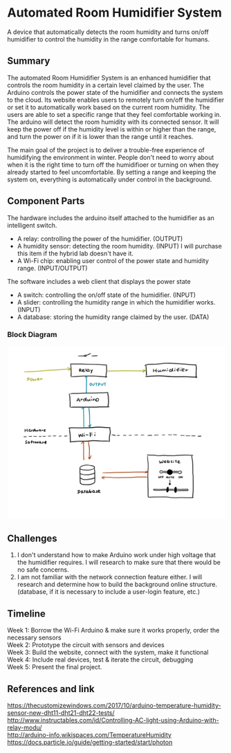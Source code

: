 # Automated Room Humidifier System

A device that automatically detects the room humidity and turns on/off humidifier to control the humidity in the range comfortable for humans. 


## Summary

The automated Room Humidifier System is an enhanced humidifier that controls the room humidity in a certain level claimed by the user. The Arduino controls the power state of the humidifier and connects the system to the cloud. Its website enables users to remotely turn on/off the humidifier or set it to automatically work based on the current room humidity. The users are able to set a specific range that they feel comfortable working in. The arduino will detect the room humidity with its connected sensor. It will keep the power off if the humidity level is within or higher than the range, and turn the power on if it is lower than the range until it reaches. 

The main goal of the project is to deliver a trouble-free experience of humidifying the environment in winter. People don't need to worry about when it is the right time to turn off the humidifioer or turning on when they already started to feel uncomfortable. By setting a range and keeping the system on, everything is automatically under control in the background. 


## Component Parts

The hardware includes the arduino itself attached to the humidifier as an intelligent switch.

- A relay: controlling the power of the humidifier. (OUTPUT)
- A humidity sensor: detecting the room humidity. (INPUT) I will purchase this item if the hybrid lab doesn't have it.
- A Wi-Fi chip: enabling user control of the power state and humidity range. (INPUT/OUTPUT)

The software includes a web client that displays the power state 

- A switch: controlling the on/off state of the humidifier. (INPUT)
- A slider: controlling the humidity range in which the humidifier works. (INPUT)
- A database: storing the humidity range claimed by the user. (DATA)

### Block Diagram

![alt text](https://github.com/Spidmax/Final-Project/blob/master/Diagram.jpeg)

## Challenges
1. I don't understand how to make Arduino work under high voltage that the humidifier requires. I will research to make sure that there would be no safe concerns.
2. I am not familiar with the network connection feature either. I will research and determine how to build the background online structure. (database, if it is necessary to include a user-login feature, etc.)


## Timeline

Week 1: Borrow the Wi-Fi Arduino & make sure it works properly, order the necessary sensors <br/>
Week 2: Prototype the circuit with sensors and devices <br/>
Week 3: Build the website, connect with the system, make it functional <br/>
Week 4: Include real devices, test & iterate the circuit, debugging <br/>
Week 5: Present the final project.

## References and link

https://thecustomizewindows.com/2017/10/arduino-temperature-humidity-sensor-new-dht11-dht21-dht22-tests/ <br/>
http://www.instructables.com/id/Controlling-AC-light-using-Arduino-with-relay-modu/ <br/>
http://arduino-info.wikispaces.com/TemperatureHumidity <br/>
https://docs.particle.io/guide/getting-started/start/photon
